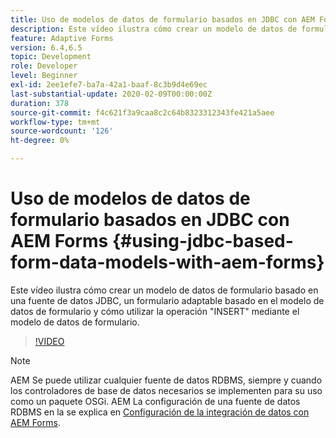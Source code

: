 ```yaml
---
title: Uso de modelos de datos de formulario basados en JDBC con AEM Forms
description: Este vídeo ilustra cómo crear un modelo de datos de formulario basado en una fuente de datos JDBC, un formulario adaptable basado en el modelo de datos de formulario y cómo utilizar la operación "INSERT" mediante el modelo de datos de formulario.
feature: Adaptive Forms
version: 6.4,6.5
topic: Development
role: Developer
level: Beginner
exl-id: 2ee1efe7-ba7a-42a1-baaf-8c3b9d4e69ec
last-substantial-update: 2020-02-09T00:00:00Z
duration: 378
source-git-commit: f4c621f3a9caa8c2c64b8323312343fe421a5aee
workflow-type: tm+mt
source-wordcount: '126'
ht-degree: 0%

---
```


# Uso de modelos de datos de formulario basados en JDBC con AEM Forms {#using-jdbc-based-form-data-models-with-aem-forms}

Este vídeo ilustra cómo crear un modelo de datos de formulario basado en una fuente de datos JDBC, un formulario adaptable basado en el modelo de datos de formulario y cómo utilizar la operación &quot;INSERT&quot; mediante el modelo de datos de formulario.

>[!VIDEO](https://video.tv.adobe.com/v/17736?quality=12&learn=on)

>[!NOTE]
>
>AEM Se puede utilizar cualquier fuente de datos RDBMS, siempre y cuando los controladores de base de datos necesarios se implementen para su uso como un paquete OSGi. AEM La configuración de una fuente de datos RDBMS en la se explica en [Configuración de la integración de datos con AEM Forms](/help/forms/adaptive-forms/data-integration-technical-video-setup.md).
